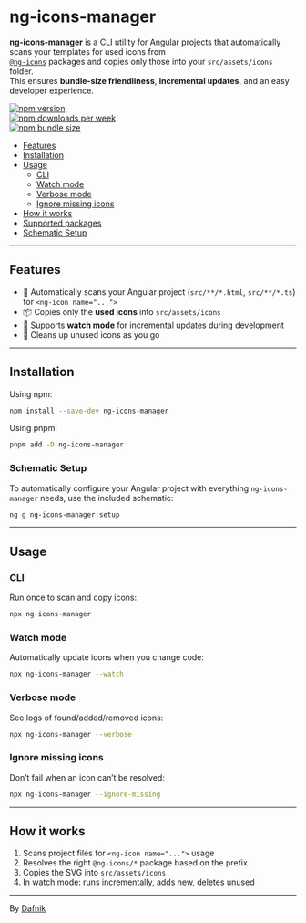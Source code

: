 # ng-icons-manager

**ng-icons-manager** is a CLI utility for Angular projects that automatically scans your templates for used icons from  
[`@ng-icons`](https://ng-icons.github.io/) packages and copies only those into your `src/assets/icons` folder.  
This ensures **bundle-size friendliness**, **incremental updates**, and an easy developer experience.

[![npm version](https://img.shields.io/npm/v/ng-icons-manager?label=version&color=%237469B6&cacheSeconds=86400)](https://npmjs.org/package/ng-icons-manager)  
[![npm downloads per week](https://img.shields.io/npm/dw/ng-icons-manager?logo=npm&color=%237469B6)](https://npmjs.org/package/ng-icons-manager)  
[![npm bundle size](https://img.shields.io/bundlephobia/min/ng-icons-manager?color=%237469B6&cacheSeconds=86400)](https://npmjs.org/package/ng-icons-manager)

- [Features](#features)
- [Installation](#installation)
- [Usage](#usage)
  - [CLI](#cli)
  - [Watch mode](#watch-mode)
  - [Verbose mode](#verbose-mode)
  - [Ignore missing icons](#ignore-missing-icons)
- [How it works](#how-it-works)
- [Supported packages](#supported-packages)
- [Schematic Setup](#schematic-setup)

---

## Features

- 🚀 Automatically scans your Angular project (`src/**/*.html`, `src/**/*.ts`) for `<ng-icon name="...">`
- 📦 Copies only the **used icons** into `src/assets/icons`
- 🔁 Supports **watch mode** for incremental updates during development
- 🧹 Cleans up unused icons as you go

---

## Installation

Using npm:

```bash
npm install --save-dev ng-icons-manager
```

Using pnpm:

```bash
pnpm add -D ng-icons-manager
```

### Schematic Setup

To automatically configure your Angular project with everything `ng-icons-manager` needs, use the included schematic:

```bash
ng g ng-icons-manager:setup
```

---

## Usage

### CLI

Run once to scan and copy icons:

```bash
npx ng-icons-manager
```

### Watch mode

Automatically update icons when you change code:

```bash
npx ng-icons-manager --watch
```

### Verbose mode

See logs of found/added/removed icons:

```bash
npx ng-icons-manager --verbose
```

### Ignore missing icons

Don’t fail when an icon can’t be resolved:

```bash
npx ng-icons-manager --ignore-missing
```

---

## How it works

1. Scans project files for `<ng-icon name="...">` usage
2. Resolves the right `@ng-icons/*` package based on the prefix
3. Copies the SVG into `src/assets/icons`
4. In watch mode: runs incrementally, adds new, deletes unused

---

By [Dafnik](https://dafnik.me)
